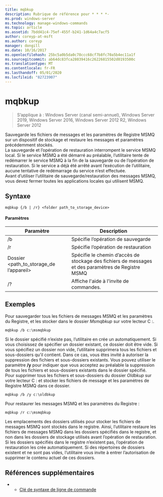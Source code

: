 ```yaml
---
title: mqbkup
description: Rubrique de référence pour * * * *-
ms.prod: windows-server
ms.technology: manage-windows-commands
ms.topic: article
ms.assetid: 7bdd41c4-75ef-455f-b241-1d64a4c7acf5
author: coreyp-at-msft
ms.author: coreyp
manager: dongill
ms.date: 10/16/2017
ms.openlocfilehash: 25bc5a0b5da0c78ccc68cf7b8fc70a5b4ec11a1f
ms.sourcegitcommit: ab64dc83fca28039416c26226815502d0193500c
ms.translationtype: MT
ms.contentlocale: fr-FR
ms.lasthandoff: 05/01/2020
ms.locfileid: "82723907"
---
```

# <a name="mqbkup"></a>mqbkup

> S’applique à : Windows Server (canal semi-annuel), Windows Server 2019, Windows Server 2016, Windows Server 2012 R2, Windows Server 2012

Sauvegarde les fichiers de messages et les paramètres de Registre MSMQ sur un dispositif de stockage et restaure les messages et paramètres précédemment stockés.   
La sauvegarde et l’opération de restauration interrompent le service MSMQ local. Si le service MSMQ a été démarré au préalable, l’utilitaire tente de redémarrer le service MSMQ à la fin de la sauvegarde ou de l’opération de restauration. Si le service a déjà été arrêté avant l’exécution de l’utilitaire, aucune tentative de redémarrage du service n’est effectuée.  
Avant d’utiliser l’utilitaire de sauvegarde/restauration des messages MSMQ, vous devez fermer toutes les applications locales qui utilisent MSMQ.  
## <a name="syntax"></a>Syntaxe  
```  
mqbkup {/b | /r} <folder path_to_storage_device>  
```  
#### <a name="parameters"></a>Paramètres  
|Paramètre|Description|  
|-------|--------|  
|/b|Spécifie l’opération de sauvegarde|  
|/r|Spécifie l’opération de restauration|  
|Dossier <path_to_storage\_de l’appareil>|Spécifie le chemin d’accès de stockage des fichiers de messages et des paramètres de Registre MSMQ|  
|/?|Affiche l'aide à l'invite de commandes.|  
## <a name="examples"></a>Exemples  
Pour sauvegarder tous les fichiers de messages MSMQ et les paramètres du Registre, et les stocker dans le dossier *Msmqbkup* sur votre lecteur C :.  
```  
mqbkup /b c:\msmqbkup  
```  
Si le dossier spécifié n’existe pas, l’utilitaire en crée un automatiquement. Si vous choisissez de spécifier un dossier existant, ce dossier doit être vide. Si vous spécifiez un dossier non vide, l’utilitaire supprimera tous les fichiers et sous-dossiers qu’il contient. Dans ce cas, vous êtes invité à autoriser la suppression des fichiers et sous-dossiers existants. Vous pouvez utiliser le paramètre **/y** pour indiquer que vous acceptez au préalable la suppression de tous les fichiers et sous-dossiers existants dans le dossier spécifié.  
Pour supprimer tous les fichiers et sous-dossiers du dossier *Oldbkup* sur votre lecteur C : et stocker les fichiers de message et les paramètres de Registre MSMQ dans ce dossier.  
```  
mqbkup /b /y c:\oldbkup  
```  
Pour restaurer les messages MSMQ et les paramètres du Registre :  
```  
mqbkup /r c:\msmqbkup  
```  
Les emplacements des dossiers utilisés pour stocker les fichiers de messages MSMQ sont stockés dans le registre. Ainsi, l’utilitaire restaure les fichiers de messages MSMQ dans les dossiers spécifiés dans le registre, et non dans les dossiers de stockage utilisés avant l’opération de restauration. Si les dossiers spécifiés dans le registre n’existent pas, l’opération de restauration les crée automatiquement. Si des répertoires de dossiers existent et ne sont pas vides, l’utilitaire vous invite à entrer l’autorisation de supprimer le contenu actuel de ces dossiers.  
## <a name="additional-references"></a>Références supplémentaires  
-   - [Clé de syntaxe de ligne de commande](command-line-syntax-key.md)  

